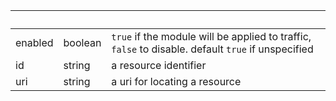 <!-- Code generated for API Clients. DO NOT EDIT. -->

| &nbsp; | &nbsp; | &nbsp; |
|---|---|---|
| enabled | boolean | `true` if the module will be applied to traffic, `false` to disable. default `true` if unspecified |
| id | string | a resource identifier |
| uri | string | a uri for locating a resource |